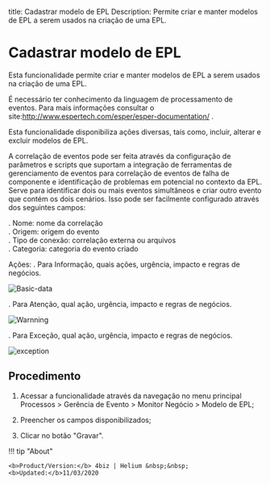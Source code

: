 title: Cadastrar modelo de EPL
Description: Permite criar e manter modelos de EPL a serem usados na criação de uma EPL.
# Cadastrar modelo de EPL

Esta funcionalidade permite criar e manter modelos de EPL a serem usados na
criação de uma EPL.

É necessário ter conhecimento da linguagem de processamento de eventos. Para
mais informações consultar o
site:<http://www.espertech.com/esper/esper-documentation/> .

Esta funcionalidade disponibiliza ações diversas, tais como, incluir, alterar e
excluir modelos de EPL.

A correlação de eventos pode ser feita através da configuração de parâmetros e scripts que suportam a integração de ferramentas de gerenciamento de eventos para correlação de eventos de falha de componente e identificação de problemas em potencial no contexto da EPL. Serve para identificar dois ou mais eventos simultâneos e criar outro evento que contém os dois cenários. Isso pode ser facilmente configurado através dos seguintes campos:

. Nome: nome da correlação  
. Origem: origem do evento  
. Tipo de conexão: correlação externa ou arquivos  
. Categoria: categoria do evento criado

Ações:
. Para Informação, quais ações, urgência, impacto e regras de negócios.

![Basic-data][1]
 
. Para Atenção, qual ação, urgência, impacto e regras de negócios.

![Warnning][2]

. Para Exceção, qual ação, urgência, impacto e regras de negócios.

![exception][3]

Procedimento
------------

1.  Acessar a funcionalidade através da navegação no menu principal Processos \>
    Gerência de Evento \> Monitor Negócio \> Modelo de EPL;

2.  Preencher os campos disponibilizados;

3.  Clicar no botão "Gravar".

[1]:images/basic-data.png
[2]:images/warnnig.png
[3]:images/exception.png
!!! tip "About"

    <b>Product/Version:</b> 4biz | Helium &nbsp;&nbsp;
    <b>Updated:</b>11/03/2020
